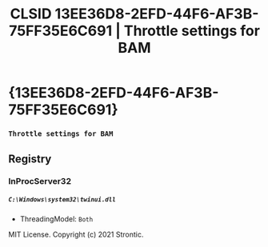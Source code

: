 ﻿---
title: "CLSID 13EE36D8-2EFD-44F6-AF3B-75FF35E6C691 | Throttle settings for BAM"
excerpt: What is COM-Object CLSID 13EE36D8-2EFD-44F6-AF3B-75FF35E6C691?
---

# {13EE36D8-2EFD-44F6-AF3B-75FF35E6C691}

### `Throttle settings for BAM`

## Registry


### InProcServer32

##### `C:\Windows\system32\twinui.dll`
* ThreadingModel: `Both`

MIT License. Copyright (c) 2021 Strontic.


